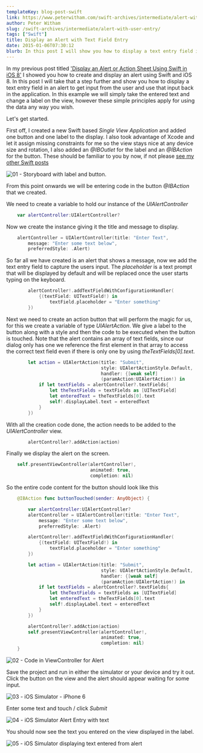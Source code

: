 ```yaml
---
templateKey: blog-post-swift
link: https://www.peterwitham.com/swift-archives/intermediate/alert-with-user-entry/
author: Peter Witham
slug: /swift-archives/intermediate/alert-with-user-entry/
tags: ["Swift"]
title: Display an Alert with Text Field Entry
date: 2015-01-06T07:30:12
blurb: In this post I will show you how to display a text entry field in an alert to get input from the user and use that input back in the application.
---
```


In my previous post titled ['Display an Alert or Action Sheet Using Swift in iOS 8'](https://www.peterwitham.com/swift/intermediate/display-an-alert/) I showed you how to create and display an alert using Swift and iOS 8. In this post I will take that a step further and show you how to display a text entry field in an alert to get input from the user and use that input back in the application. In this example we will simply take the entered text and change a label on the view, however these simple principles apply for using the data any way you wish.

Let's get started.

First off, I created a new Swift based _Single View Application_ and added one button and one label to the display. I also took advantage of Xcode and let it assign missing constraints for me so the view stays nice at any device size and rotation, I also added an _@IBOutlet_ for the label and an _@IBAction_ for the button. These should be familiar to you by now, if not please [see my other Swift posts](/tags/swift/)

![01 - Storyboard with label and button.](img/post_images/01-Storyboard-with-label-and-button..png)

From this point onwards we will be entering code in the button _@IBAction_ that we created.

We need to create a variable to hold our instance of the _UIAlertController_

```swift
    var alertController:UIAlertController?
```

Now we create the instance giving it the title and message to display.

```swift
    alertController = UIAlertController(title: "Enter Text",
        message: "Enter some text below",
        preferredStyle: .Alert)
```

So far all we have created is an alert that shows a message, now we add the text entry field to capture the users input. The _placeholder_ is a text prompt that will be displayed by default and will be replaced once the user starts typing on the keyboard.

```swift
        alertController!.addTextFieldWithConfigurationHandler(
            {(textField: UITextField!) in
                textField.placeholder = "Enter something"
        })
```

Next we need to create an action button that will perform the magic for us, for this we create a variable of type _UIAlertAction_. We give a label to the button along with a style and then the code to be executed when the button is touched. Note that the alert contains an array of text fields, since our dialog only has one we reference the first element in that array to access the correct text field even if there is only one by using _theTextFields[0].text_.

```swift
        let action = UIAlertAction(title: "Submit",
                                   style: UIAlertActionStyle.Default,
                                   handler: {[weak self]
                                   (paramAction:UIAlertAction!) in
            if let textFields = alertController?.textFields{
                let theTextFields = textFields as [UITextField]
                let enteredText = theTextFields[0].text
                self!.displayLabel.text = enteredText
            }
        })
```

With all the creation code done, the action needs to be added to the _UIAlertController_ view.

```swift
        alertController?.addAction(action)
```

Finally we display the alert on the screen.

```swift
    self.presentViewController(alertController!,
                               animated: true,
                               completion: nil)
```

So the entire code content for the button should look like this

```swift
    @IBAction func buttonTouched(sender: AnyObject) {

        var alertController:UIAlertController?
        alertController = UIAlertController(title: "Enter Text",
            message: "Enter some text below",
            preferredStyle: .Alert)

        alertController!.addTextFieldWithConfigurationHandler(
            {(textField: UITextField!) in
                textField.placeholder = "Enter something"
        })

        let action = UIAlertAction(title: "Submit",
                                   style: UIAlertActionStyle.Default,
                                   handler: {[weak self]
                                   (paramAction:UIAlertAction!) in
            if let textFields = alertController?.textFields{
                let theTextFields = textFields as [UITextField]
                let enteredText = theTextFields[0].text
                self!.displayLabel.text = enteredText
            }
        })

        alertController?.addAction(action)
        self.presentViewController(alertController!,
                                   animated: true,
                                   completion: nil)
    }
```

![02 - Code in ViewController for Alert](img/post_images/02-Code-in-ViewController-for-Alert.png)

Save the project and run in either the simulator or your device and try it out. Click the button on the view and the alert should appear waiting for some input.

![03 - iOS Simulator - iPhone 6](img/post_images/03-iOS-Simulator-iPhone-6-iPhone-6-iOS-8.1-12B411.png)

Enter some text and touch / click _Submit_

![04 - iOS Simulator Alert Entry with text](img/post_images/04-iOS-Simulator-Alert-Entry-with-text.png)

You should now see the text you entered on the view displayed in the label.

![05 - iOS Simulator displaying text entered from alert](img/post_images/05-iOS-Simulator-displaying-text-entered-from-alert.png)
